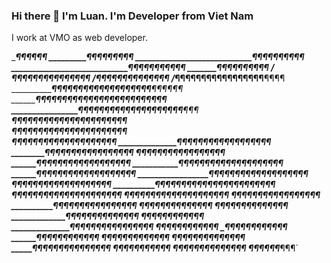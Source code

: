 ### Hi there 👋 I'm Luan. I'm Developer from Viet Nam
I work at VMO as web developer.

______________________________¶¶¶¶¶¶
_____________________________¶¶¶¶¶¶¶¶¶ 
____________________________¶¶¶¶¶¶¶¶¶¶
____________________________¶¶¶¶¶¶¶¶¶¶¶
____________________________¶¶¶¶¶¶¶¶¶¶
/_____________________¶¶¶¶¶¶¶¶¶¶¶¶¶¶¶
/____________________¶¶¶¶¶¶¶¶¶¶¶¶¶¶
/___________________¶¶¶¶¶¶¶¶¶¶¶¶¶¶¶¶¶__________¶¶¶¶
__________________¶¶¶¶¶¶¶¶¶¶¶¶¶¶¶¶¶¶¶_______¶¶¶¶¶¶  
_________________¶¶¶¶¶¶¶¶¶¶¶¶¶¶¶¶¶¶¶¶______¶¶¶¶¶  
________________¶¶¶¶¶¶¶¶¶¶¶¶¶¶¶¶¶¶¶¶_____¶¶¶  
________________¶¶¶¶_¶¶¶¶¶¶¶¶¶¶¶¶¶¶¶___¶¶¶  
_______________¶¶¶¶__¶¶¶¶¶¶¶¶¶¶¶¶¶¶¶_¶¶¶  
_______________¶¶¶___¶¶¶¶¶¶¶¶¶¶¶¶¶¶¶¶¶
______________¶¶¶____¶¶¶¶¶¶¶¶¶¶¶¶¶¶¶
______________¶¶_____¶¶¶¶¶¶¶¶¶¶¶¶¶¶¶
____________¶¶¶¶_____¶¶¶¶¶¶¶¶¶¶¶¶¶
___________¶¶¶¶_____¶¶¶¶¶¶¶¶¶¶¶¶¶¶
___________¶¶_¶___¶¶¶¶¶¶¶¶¶¶¶¶¶¶¶¶¶
___________¶_____¶¶¶¶¶¶¶¶¶¶¶¶¶¶¶¶¶¶
_________________¶¶¶¶¶¶¶¶¶¶¶¶¶¶¶¶¶¶¶
__________________¶¶¶¶¶¶¶¶¶¶¶¶¶¶¶¶¶¶¶
_____________¶¶¶¶¶_¶¶¶¶¶¶¶¶¶¶¶¶¶¶¶¶¶¶
__________¶¶¶_______¶¶¶¶¶¶¶¶¶¶¶¶¶¶¶¶¶¶
_________¶__________¶¶¶¶¶¶¶¶¶¶¶¶¶¶¶¶¶¶¶
_________¶_________¶¶¶¶¶¶¶¶____¶¶¶¶¶¶¶¶
__________¶________¶¶¶¶¶¶¶______¶¶¶¶¶¶¶¶
___________¶______¶¶¶¶¶¶¶_________¶¶¶¶¶¶
____________¶____¶¶¶¶¶¶¶__________¶¶¶¶¶¶
_____________¶__¶¶¶¶¶¶¶__________¶¶¶¶¶¶
_______________¶¶¶¶¶¶¶___________¶¶¶¶¶
______________¶¶¶¶¶¶¶_¶¶¶_______¶¶¶¶¶¶
______________¶¶¶¶¶¶_____¶______¶¶¶¶¶
_____________¶¶¶¶¶¶______¶______¶¶¶¶¶
_____________¶¶¶¶¶_______¶_____¶¶¶¶¶¶
____________¶¶¶¶¶_______¶¶_____¶¶¶¶¶¶
___________¶¶¶¶¶¶______¶¶______¶¶¶¶¶¶
___________¶¶¶¶¶¶______¶_______¶¶¶¶¶¶¶¶
____________¶¶¶¶______¶____________¶¶¶¶¶¶
______¶¶¶¶¶¶_¶¶¶_¶¶¶¶¶
¶¶¶¶¶¶_______¶¶¶`


<!--
**KhungLongAnCo/KhungLongAnCo** is a ✨ _special_ ✨ repository because its `README.md` (this file) appears on your GitHub profile.

Here are some ideas to get you started:

- 🔭 I’m currently working on ...
- 🌱 I’m currently learning ...
- 👯 I’m looking to collaborate on ...
- 🤔 I’m looking for help with ...
- 💬 Ask me about ...
- 📫 How to reach me: ...
- 😄 Pronouns: ...
- ⚡ Fun fact: ...
-->
